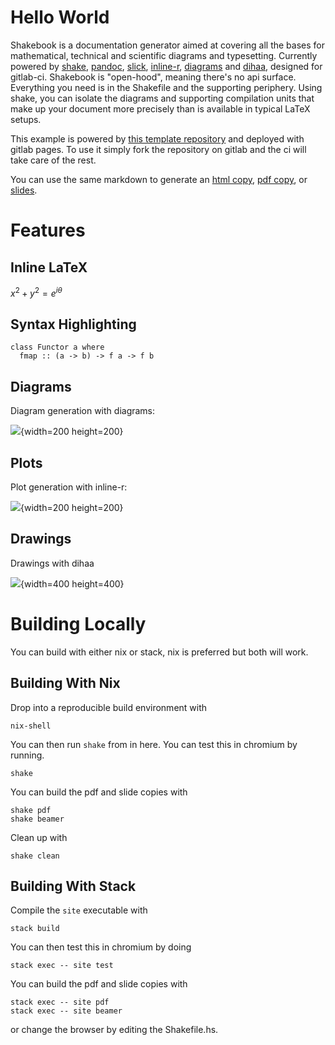 # Hello World

Shakebook is a documentation generator aimed at covering all the bases for
mathematical, technical and scientific diagrams and typesetting. Currently
powered by [shake](https://shakebuild.com/), [pandoc](https://pandoc.org/),
[slick](https://hackage.haskell.org/package/slick),
[inline-r](https://tweag.github.io/HaskellR/),
[diagrams](https://archives.haskell.org/projects.haskell.org/diagrams/) and
[dihaa](https://bitbucket.org/sascha_wilde/dihaa), designed for gitlab-ci.
Shakebook is "open-hood", meaning there's no api surface. Everything you need
is in the Shakefile and the supporting periphery. Using shake, you can isolate
the diagrams and supporting compilation units that make up your document more
precisely than is available in typical LaTeX setups.

This example is powered by [this template
repository](https://gitlab.com/zenhaskell/shakebook) and deployed with gitlab
pages. To use it simply fork the repository on gitlab and the ci will take care
of the rest.

You can use the same markdown to generate an [html copy](index.html), [pdf
copy](book.pdf), or [slides](slides.pdf).

# Features

## Inline LaTeX

$x^2 + y^2 = e^{i\theta}$

## Syntax Highlighting

```{.haskell}
class Functor a where
  fmap :: (a -> b) -> f a -> f b
```

## Diagrams

Diagram generation with diagrams:

![](diagrams/tournament.svg){width=200 height=200}

## Plots

Plot generation with inline-r:

![](plots/cluster.png){width=200 height=200}

## Drawings

Drawings with dihaa

![](drawings/system.asc.png){width=400 height=400}

# Building Locally

You can build with either nix or stack, nix is preferred but both will work.

## Building With Nix

Drop into a reproducible build environment with

    nix-shell

You can then run `shake` from in here. You can test this in chromium by running.

    shake

You can build the pdf and slide copies with

    shake pdf
    shake beamer

Clean up with

    shake clean

## Building With Stack

Compile the `site` executable with

    stack build

You can then test this in chromium by doing

    stack exec -- site test

You can build the pdf and slide copies with

    stack exec -- site pdf
    stack exec -- site beamer

or change the browser by editing the Shakefile.hs.
